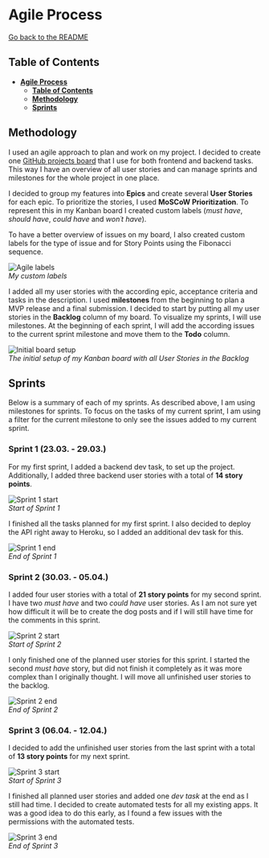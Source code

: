 # **Agile Process**

[Go back to the README](README.md)

## **Table of Contents**

<!-- TOC -->
* [**Agile Process**](#agile-process)
  * [**Table of Contents**](#table-of-contents)
  * [**Methodology**](#methodology)
  * [**Sprints**](#sprints)
<!-- TOC -->

## **Methodology**

I used an agile approach to plan and work on my project. I decided to create one [GitHub projects board](https://github.com/users/Julia-Wagner/projects/4) that I use for both frontend and backend tasks. This way I have an overview of all user stories and can manage sprints and milestones for the whole project in one place.

I decided to group my features into **Epics** and create several **User Stories** for each epic. To prioritize the stories, I used **MoSCoW Prioritization**. To represent this in my Kanban board I created custom labels (*must have*, *should have*, *could have* and *won´t have*).

To have a better overview of issues on my board, I also created custom labels for the type of issue and for Story Points using the Fibonacci sequence.

![Agile labels](docs/agile/labels.png)\
*My custom labels*

I added all my user stories with the according epic, acceptance criteria and tasks in the description. I used **milestones** from the beginning to plan a MVP release and a final submission. I decided to start by putting all my user stories in the **Backlog** column of my board. To visualize my sprints, I will use milestones. At the beginning of each sprint, I will add the according issues to the current sprint milestone and move them to the **Todo** column.

![Initial board setup](docs/agile/initial_backlog.png)\
*The initial setup of my Kanban board with all User Stories in the Backlog*

## **Sprints**

Below is a summary of each of my sprints. As described above, I am using milestones for sprints. To focus on the tasks of my current sprint, I am using a filter for the current milestone to only see the issues added to my current sprint.

### **Sprint 1 (23.03. - 29.03.)**

For my first sprint, I added a backend dev task, to set up the project. Additionally, I added three backend user stories with a total of **14 story points**.

![Sprint 1 start](docs/agile/sprint1_start.png)\
*Start of Sprint 1*

I finished all the tasks planned for my first sprint. I also decided to deploy the API right away to Heroku, so I added an additional dev task for this.

![Sprint 1 end](docs/agile/sprint1_end.png)\
*End of Sprint 1*

### **Sprint 2 (30.03. - 05.04.)**

I added four user stories with a total of **21 story points** for my second sprint. I have two *must have* and two *could have* user stories. As I am not sure yet how difficult it will be to create the dog posts and if I will still have time for the comments in this sprint.

![Sprint 2 start](docs/agile/sprint2_start.png)\
*Start of Sprint 2*

I only finished one of the planned user stories for this sprint. I started the second *must have* story, but did not finish it completely as it was more complex than I originally thought. I will move all unfinished user stories to the backlog.

![Sprint 2 end](docs/agile/sprint2_end.png)\
*End of Sprint 2*

### **Sprint 3 (06.04. - 12.04.)**

I decided to add the unfinished user stories from the last sprint with a total of **13 story points** for my next sprint.

![Sprint 3 start](docs/agile/sprint3_start.png)\
*Start of Sprint 3*

I finished all planned user stories and added one *dev task* at the end as I still had time. I decided to create automated tests for all my existing apps. It was a good idea to do this early, as I found a few issues with the permissions with the automated tests.

![Sprint 3 end](docs/agile/sprint3_end.png)\
*End of Sprint 3*
